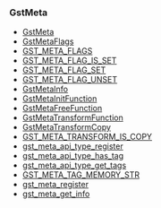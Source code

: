 ### GstMeta

* [GstMeta]()
* [GstMetaFlags]()
* [GST_META_FLAGS]()
* [GST_META_FLAG_IS_SET]()
* [GST_META_FLAG_SET]()
* [GST_META_FLAG_UNSET]()
* [GstMetaInfo]()
* [GstMetaInitFunction]()
* [GstMetaFreeFunction]()
* [GstMetaTransformFunction]()
* [GstMetaTransformCopy]()
* [GST_META_TRANSFORM_IS_COPY]()
* [gst_meta_api_type_register]()
* [gst_meta_api_type_has_tag]()
* [gst_meta_api_type_get_tags]()
* [GST_META_TAG_MEMORY_STR]()
* [gst_meta_register]()
* [gst_meta_get_info]()
